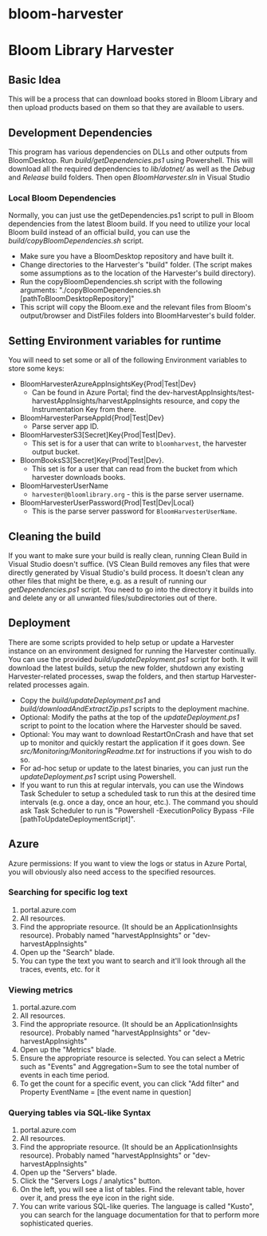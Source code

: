 # bloom-harvester

# Bloom Library Harvester

## Basic Idea

This will be a process that can download books stored in Bloom Library and then upload products based on them so that they are available to users.

## Development Dependencies

This program has various dependencies on DLLs and other outputs from BloomDesktop.
Run _build/getDependencies.ps1_ using Powershell.
This will download all the required dependencies to _lib/dotnet/_ as well as the _Debug_ and _Release_ build folders. Then open _BloomHarvester.sln_ in Visual Studio

### Local Bloom Dependencies

Normally, you can just use the getDependencies.ps1 script to pull in Bloom dependencies from the latest Bloom build. If you need to utilize your local Bloom build instead of an official build, you can use the _build/copyBloomDependencies.sh_ script.

-   Make sure you have a BloomDesktop repository and have built it.
-   Change directories to the Harvester's "build" folder. (The script makes some assumptions as to the location of the Harvester's build directory).
-   Run the copyBloomDependencies.sh script with the following arguments: "./copyBloomDependencies.sh [pathToBloomDesktopRepository]"
-   This script will copy the Bloom.exe and the relevant files from Bloom's output/browser and DistFiles folders into BloomHarvester's build folder.

## Setting Environment variables for runtime

You will need to set some or all of the following Environment variables to store some keys:

-   BloomHarvesterAzureAppInsightsKey{Prod|Test|Dev}
    -   Can be found in Azure Portal; find the dev-harvestAppInsights/test-harvestAppInsights/harvestAppInsights resource, and copy the Instrumentation Key from there.
-   BloomHarvesterParseAppId{Prod|Test|Dev}
    -   Parse server app ID.
-   BloomHarvesterS3[Secret]Key{Prod|Test|Dev}.
    -   This set is for a user that can write to `bloomharvest`, the harvester output bucket.
-   BloomBooksS3[Secret]Key{Prod|Test|Dev}.
    -   This set is for a user that can read from the bucket from which harvester downloads books.
-   BloomHarvesterUserName
    -   `harvester@bloomlibrary.org` - this is the parse server username.
-   BloomHarvesterUserPassword{Prod|Test|Dev|Local}
    -   This is the parse server password for `BloomHarvesterUserName`.

## Cleaning the build

If you want to make sure your build is really clean, running Clean Build in Visual Studio doesn't suffice. (VS Clean Build removes any files that were directly generated by Visual Studio's build process. It doesn't clean any other files that might be there, e.g. as a result of running our _getDependencies.ps1_ script. You need to go into the directory it builds into and delete any or all unwanted files/subdirectories out of there.

## Deployment

There are some scripts provided to help setup or update a Harvester instance on an environment designed for running the Harvester continually. You can use the provided _build/updateDeployment.ps1_ script for both. It will download the latest builds, setup the new folder, shutdown any existing Harvester-related processes, swap the folders, and then startup Harvester-related processes again.

-   Copy the _build/updateDeployment.ps1_ and _build/downloadAndExtractZip.ps1_ scripts to the deployment machine.
-   Optional: Modify the paths at the top of the _updateDeployment.ps1_ script to point to the location where the Harvester should be saved.
-   Optional: You may want to download RestartOnCrash and have that set up to monitor and quickly restart the application if it goes down. See _src/Monitoring/MonitoringReadme.txt_ for instructions if you wish to do so.
-   For ad-hoc setup or update to the latest binaries, you can just run the _updateDeployment.ps1_ script using Powershell.
-   If you want to run this at regular intervals, you can use the Windows Task Scheduler to setup a scheduled task to run this at the desired time intervals (e.g. once a day, once an hour, etc.). The command you should ask Task Scheduler to run is "Powershell -ExecutionPolicy Bypass -File [pathToUpdateDeploymentScript]".

## Azure

Azure permissions: If you want to view the logs or status in Azure Portal, you will obviously also need access to the specified resources.

### Searching for specific log text

1. portal.azure.com
2. All resources.
3. Find the appropriate resource. (It should be an ApplicationInsights resource). Probably named "harvestAppInsights" or "dev-harvestAppInsights"
4. Open up the "Search" blade.
5. You can type the text you want to search and it'll look through all the traces, events, etc. for it

### Viewing metrics

1. portal.azure.com
2. All resources.
3. Find the appropriate resource. (It should be an ApplicationInsights resource). Probably named "harvestAppInsights" or "dev-harvestAppInsights"
4. Open up the "Metrics" blade.
5. Ensure the appropriate resource is selected. You can select a Metric such as "Events" and Aggregation=Sum to see the total number of events in each time period.
6. To get the count for a specific event, you can click "Add filter" and Property EventName = [the event name in question]

### Querying tables via SQL-like Syntax

1. portal.azure.com
2. All resources.
3. Find the appropriate resource. (It should be an ApplicationInsights resource). Probably named "harvestAppInsights" or "dev-harvestAppInsights"
4. Open up the "Servers" blade.
5. Click the "Servers Logs / analytics" button.
6. On the left, you will see a list of tables. Find the relevant table, hover over it, and press the eye icon in the right side.
7. You can write various SQL-like queries. The language is called "Kusto", you can search for the language documentation for that to perform more sophisticated queries.
